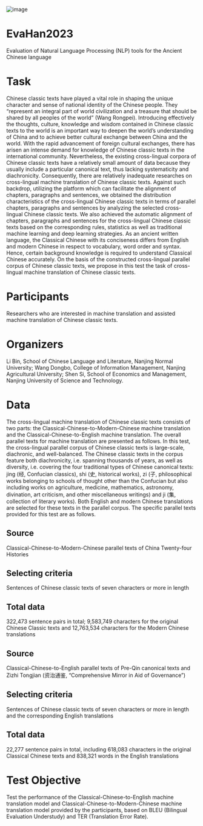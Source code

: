 ![image](https://user-images.githubusercontent.com/54113513/201254029-e63dd695-22aa-4419-ac01-7fc34326625a.png)
# EvaHan2023
Evaluation of Natural Language Processing (NLP) tools for the Ancient Chinese language

# Task
Chinese classic texts have played a vital role in shaping the unique character and sense of national identity of the Chinese people. They “represent an integral part of world civilization and a treasure that should be shared by all peoples of the world” (Wang Rongpei). Introducing effectively the thoughts, culture, knowledge and wisdom contained in Chinese classic texts to the world is an important way to deepen the world’s understanding of China and to achieve better cultural exchange between China and the world. With the rapid advancement of foreign cultural exchanges, there has arisen an intense demand for knowledge of Chinese classic texts in the international community. Nevertheless, the existing cross-lingual corpora of Chinese classic texts have a relatively small amount of data because they usually include a particular canonical text, thus lacking systematicity and diachronicity. Consequently, there are relatively inadequate researches on cross-lingual machine translation of Chinese classic texts. Against such backdrop, utilizing the platform which can facilitate the alignment of chapters, paragraphs and sentences, we obtained the distribution characteristics of the cross-lingual Chinese classic texts in terms of parallel chapters, paragraphs and sentences by analyzing the selected cross-lingual Chinese classic texts. We also achieved the automatic alignment of chapters, paragraphs and sentences for the cross-lingual Chinese classic texts based on the corresponding rules, statistics as well as traditional machine learning and deep learning strategies. As an ancient written language, the Classical Chinese with its conciseness differs from English and modern Chinese in respect to vocabulary, word order and syntax. Hence, certain background knowledge is required to understand Classical Chinese accurately. On the basis of the constructed cross-lingual parallel corpus of Chinese classic texts, we propose in this test the task of cross-lingual machine translation of Chinese classic texts.
 
# Participants
Researchers who are interested in machine translation and assisted machine translation of Chinese classic texts.

# Organizers
Li Bin, School of Chinese Language and Literature, Nanjing Normal University;
Wang Dongbo, College of Information Management, Nanjing Agricultural University; 
Shen Si, School of Economics and Management, Nanjing University of Science and Technology.

# Data
The cross-lingual machine translation of Chinese classic texts consists of two parts: the Classical-Chinese-to-Modern-Chinese machine translation and the Classical-Chinese-to-English machine translation. The overall parallel texts for machine translation are presented as follows.
In this test, the cross-lingual parallel corpus of Chinese classic texts is large-scale, diachronic, and well-balanced. The Chinese classic texts in the corpus feature both diachronicity, i.e. spanning thousands of years, as well as diversity, i.e. covering the four traditional types of Chinese canonical texts: jing (经, Confucian classics), shi (史, historical works), zi (子, philosophical works belonging to schools of thought other than the Confucian but also including works on agriculture, medicine, mathematics, astronomy, divination, art criticism, and other miscellaneous writings) and ji (集, collection of literary works). Both English and modern Chinese translations are selected for these texts in the parallel corpus. The specific parallel texts provided for this test are as follows.

## Source
Classical-Chinese-to-Modern-Chinese parallel texts of China Twenty-four Histories
## Selecting criteria
Sentences of Chinese classic texts of seven characters or more in length
## Total data
322,473 sentence pairs in total; 9,583,749 characters for the original Chinese Classic texts and 12,763,534 characters for the Modern Chinese translations

## Source
Classical-Chinese-to-English parallel texts of Pre-Qin canonical texts and Zizhi Tongjian (资治通鉴, “Comprehensive Mirror in Aid of Governance”)
## Selecting criteria
Sentences of Chinese classic texts of seven characters or more in length and the corresponding English translations
## Total data
22,277 sentence pairs in total, including 618,083 characters in the original Classical Chinese texts and 838,321 words in the English translations

# Test Objective
Test the performance of the Classical-Chinese-to-English machine translation model and Classical-Chinese-to-Modern-Chinese machine translation model provided by the participants, based on BLEU (Bilingual Evaluation Understudy) and TER (Translation Error Rate).
